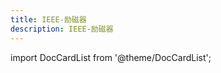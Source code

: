 ```yaml
---
title: IEEE-励磁器
description: IEEE-励磁器
---
```


import DocCardList from '@theme/DocCardList';

<DocCardList />
